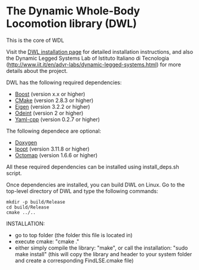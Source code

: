 The Dynamic Whole-Body Locomotion library (DWL)
===============================================

This is the core of WDL

Visit the [DWL installation page](http://.html) for detailed installation instructions, and also the Dynamic Legged Systems Lab of Istituto Italiano di Tecnologia (http://www.iit.it/en/advr-labs/dynamic-legged-systems.html) for more details about the project.

DWL has the following required dependencies:

* [Boost](http://www.boost.org) (version x.x or higher)
* [CMake](http://www.cmake.org) (version 2.8.3 or higher)
* [Eigen](http://eigen.tuxfamily.org) (version 3.2.2 or higher)
* [Odeint](http://headmyshoulder.github.io/odeint-v2/index.html) (version 2 or higher)
* [Yaml-cpp](https://code.google.com/p/yaml-cpp/) (version 0.2.7 or higher)

The following dependece are optional:
* [Doxygen](http://www.doxygen.org)
* [Ipopt](https://projects.coin-or.org/Ipopt) (version 3.11.8 or higher)
* [Octomap](http://octomap.github.io) (version 1.6.6 or higher)

All these required dependencies can be installed using install_deps.sh script.

Once dependencies are installed, you can build DWL on Linux. Go to the top-level directory of DWL and type the
following commands:

    mkdir -p build/Release
    cd build/Release
    cmake ../..

INSTALLATION:
- go to top folder (the folder this file is located in)
- execute cmake: "cmake ."
- either simply compile the library: "make", or call the installation: "sudo make install" (this will copy the library and header to your system folder and create a corresponding FindLSE.cmake file)
